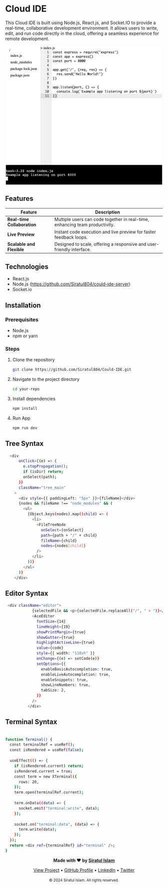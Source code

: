 # Cloud IDE

This Cloud IDE is built using Node.js, React.js, and Socket.IO to provide a real-time, collaborative development environment. It allows users to write, edit, and run code directly in the cloud, offering a seamless experience for remote development.

<p align="center">
  <img src="public/myide.png" alt="ide" width="500"/>
</p>

## Features
<div align="center">

| Feature                      | Description                                   |
|------------------------------|-----------------------------------------------|
| **Real-time Collaboration** | Multiple users can code together in real-time, enhancing team productivity.|
| **Live Preview**                    | Instant code execution and live preview for faster feedback loops.|
| **Scalable and Flexible**               | Designed to scale, offering a responsive and user-friendly interface.|
  
</div>

## Technologies
- React.js
- Node.js (https://github.com/Siratul804/could-ide-server)
- Socket.io
  

## Installation
### Prerequisites
- Node.js
- npm or yarn

### Steps

1. Clone the repository
    ```bash
    git clone https://github.com/Siratul804/Could-IDE.git
    ```
2. Navigate to the project directory
    ```bash
    cd your-repo
    ```
3. Install dependencies
    ```bash
    npm install
    ```
4. Run App
    ```bash
    npm run dev
    ```
## Tree Syntax 

```bash
  <div
      onClick={(e) => {
        e.stopPropagation();
        if (isDir) return;
        onSelect(path);
      }}
      className="tree_main"
    >
      <div style={{ paddingLeft: "5px" }}>{fileName}</div>
      {nodes && fileName !== "node_modules" && (
        <ul>
          {Object.keys(nodes).map((child) => (
            <li>
              <FileTreeNode
                onSelect={onSelect}
                path={path + "/" + child}
                fileName={child}
                nodes={nodes[child]}
              />
            </li>
          ))}
        </ul>
      )}
    </div>
```
    
## Editor Syntax 

```bash
 <div className="editor">
            {selectedFile && <p>{selectedFile.replaceAll("/", " > ")}</p>}
            <AceEditor
              fontSize={14}
              lineHeight={19}
              showPrintMargin={true}
              showGutter={true}
              highlightActiveLine={true}
              value={code}
              style={{ width: "110vh" }}
              onChange={(e) => setCode(e)}
              setOptions={{
                enableBasicAutocompletion: true,
                enableLiveAutocompletion: true,
                enableSnippets: true,
                showLineNumbers: true,
                tabSize: 2,
              }}
            />
          </div>
```


    
## Terminal Syntax 

```bash

function Terminal() {
  const terminalRef = useRef();
  const isRendered = useRef(false);

  useEffect(() => {
    if (isRendered.current) return;
    isRendered.current = true;
    const term = new XTerminal({
      rows: 20,
    });
    term.open(terminalRef.current);

    term.onData((data) => {
      socket.emit("terminal:write", data);
    });

    socket.on("terminal:data", (data) => {
      term.write(data);
    });
  });
  return <div ref={terminalRef} id="terminal" />;
}

```


<p align="center">
<b>Made with ❤️ by   <a href="https://github.com/Siratul804">  Siratul Islam </a> </b> 
</p>

<p align="center">
  <a href="https://github.com/Siratul804?tab=repositories">View Project</a> •
  <a href="https://github.com/Siratul804">GitHub Profile</a> •
  <a href="https://www.linkedin.com/in/siratulislam/">LinkedIn</a> •
  <a href="https://x.com/Siratul074">Twitter</a>
</p>

<p align="center">
  <small>© 2024 Siratul Islam. All rights reserved.</small>
</p>
